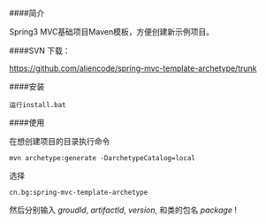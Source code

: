 ####简介

Spring3 MVC基础项目Maven模板，方便创建新示例项目。

####SVN 下载：

  https://github.com/aliencode/spring-mvc-template-archetype/trunk

####安装

	运行install.bat

####使用

在想创建项目的目录执行命令

	mvn archetype:generate -DarchetypeCatalog=local

选择

	cn.bg:spring-mvc-template-archetype

然后分别输入 *groudId*, *artifactId*, *version*, 和类的包名 *package* !
